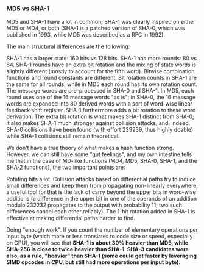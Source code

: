 ### MD5 vs SHA-1 ###
MD5 and SHA-1 have a lot in common; SHA-1 was clearly inspired on either MD5 or MD4, or both (SHA-1 is a patched version of SHA-0, which was published in 1993, while MD5 was described as a RFC in 1992).

The main structural differences are the following:

SHA-1 has a larger state: 160 bits vs 128 bits.
SHA-1 has more rounds: 80 vs 64.
SHA-1 rounds have an extra bit rotation and the mixing of state words is slightly different (mostly to account for the fifth word).
Bitwise combination functions and round constants are different.
Bit rotation counts in SHA-1 are the same for all rounds, while in MD5 each round has its own rotation count.
The message words are pre-processed in SHA-0 and SHA-1. In MD5, each round uses one of the 16 message words "as is"; in SHA-0, the 16 message words are expanded into 80 derived words with a sort of word-wise linear feedback shift register. SHA-1 furthermore adds a bit rotation to these word derivation.
The extra bit rotation is what makes SHA-1 distinct from SHA-0; it also makes SHA-1 much stronger against collision attacks, and, indeed, SHA-0 collisions have been found (with effort 239239, thus highly doable) while SHA-1 collisions still remain theoretical.

We don't have a true theory of what makes a hash function strong. However, we can still have some "gut feelings", and my own intestine tells me that in the case of MD-like functions (MD4, MD5, SHA-0, SHA-1, and the SHA-2 functions), the two important points are:

Rotating bits a lot. Collision attacks based on differential paths try to induce small differences and keep them from propagating non-linearly everywhere; a useful tool for that is the lack of carry beyond the upper bits in word-wise additions (a difference in the upper bit in one of the operands of an addition modulo 232232 propagates to the output with probability 11; two such differences cancel each other reliably). The 1-bit rotation added in SHA-1 is effective at making differential paths harder to find.

Doing "enough work". If you count the number of elementary operations per input byte (which more or less translates to code size or speed, especially on GPU), you will see that **SHA-1 is about 30% heavier than MD5, while SHA-256 is close to twice heavier than SHA-1. SHA-3 candidates were also, as a rule, "heavier" than SHA-1 (some could get faster by leveraging SIMD opcodes in CPU, but still had more operations per input byte).**